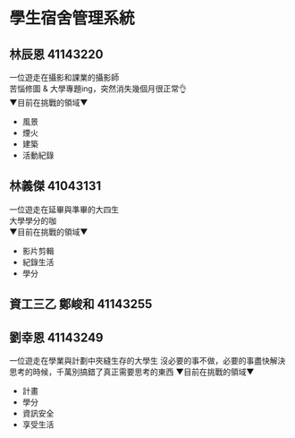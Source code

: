 # 學生宿舍管理系統
## 林辰恩 41143220
一位遊走在攝影和課業的攝影師  
苦惱修圖 & 大學專題ing，突然消失幾個月很正常👌  
 ▼目前在挑戰的領域▼  
- 風景  
- 煙火  
- 建築  
- 活動紀錄  


## 林義傑 41043131
一位遊走在延畢與準畢的大四生  
大學學分的咖  
 ▼目前在挑戰的領域▼  
- 影片剪輯  
- 紀錄生活
- 學分  

## 資工三乙 鄭峻和 41143255


## 劉幸恩 41143249
一位遊走在學業與計劃中夾縫生存的大學生
沒必要的事不做，必要的事盡快解決
思考的時候，千萬別搞錯了真正需要思考的東西
 ▼目前在挑戰的領域▼  
- 計畫
- 學分
- 資訊安全
- 享受生活
